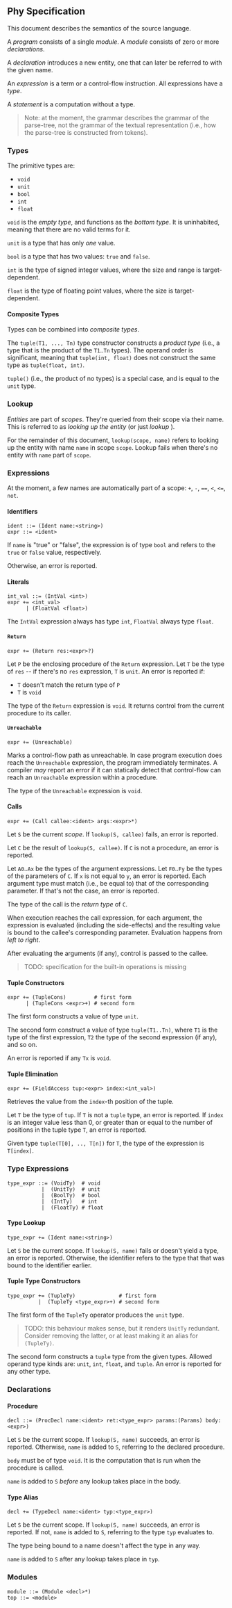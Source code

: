 ## Phy Specification

This document describes the semantics of the source language.

A *program* consists of a single *module*. A *module* consists of zero or more
*declarations*.

A *declaration* introduces a new entity, one that can later be referred to with
the given name.

An *expression* is a term or a control-flow instruction. All expressions have a
*type*.

A *statement* is a computation without a type.

> Note: at the moment, the grammar describes the grammar of the parse-tree,
> not the grammar of the textual representation (i.e., how the parse-tree is
> constructed from tokens).

### Types

The primitive types are:
* `void`
* `unit`
* `bool`
* `int`
* `float`

`void` is the *empty type*, and functions as the *bottom type*. It is
uninhabited, meaning that there are no valid terms for it.

`unit` is a type that has only *one* value.

`bool` is a type that has two values: `true` and `false`.

`int` is the type of signed integer values, where the size and range is target-
dependent.

`float` is the type of floating point values, where the size is target-
dependent.

#### Composite Types

Types can be combined into *composite types*.

The `tuple(T1, ..., Tn)` type constructor constructs a *product type* (i.e., a
type that is the product of the `T1`..`Tn` types). The operand order is
significant, meaning that `tuple(int, float)` does not construct the same type
as `tuple(float, int)`.

`tuple()` (i.e., the product of no types) is a special case, and is equal to
the `unit` type.

### Lookup

*Entities* are part of *scopes*. They're queried from their scope via their
name. This is referred to as *looking up the entity* (or just *lookup* ).

For the remainder of this document, `lookup(scope, name)` refers to looking up
the entity with name `name` in scope `scope`. Lookup fails when there's no
entity with `name` part of `scope`.

### Expressions

At the moment, a few names are automatically part of a scope: `+`, `-`, `==`,
`<`, `<=`, `not`.

#### Identifiers

```grammar
ident ::= (Ident name:<string>)
expr ::= <ident>
```

If `name` is "true" or "false", the expression is of type `bool` and refers to
the `true` or `false` value, respectively.

Otherwise, an error is reported.

#### Literals

```grammar
int_val ::= (IntVal <int>)
expr += <int_val>
      | (FloatVal <float>)
```

The `IntVal` expression always has type `int`, `FloatVal` always type `float`.

#### `Return`

```grammar
expr += (Return res:<expr>?)
```

Let `P` be the enclosing procedure of the `Return` expression. Let `T` be
the type of `res` -- if there's no `res` expression, `T` is `unit`. An error
is reported if:
* `T` doesn't match the return type of `P`
* `T` is `void`

The type of the `Return` expression is `void`. It returns control from the
current procedure to its caller.

#### `Unreachable`

```grammar
expr += (Unreachable)
```

Marks a control-flow path as unreachable. In case program execution does reach
the `Unreachable` expression, the program immediately terminates. A compiler
*may* report an error if it can statically detect that control-flow can reach
an `Unreachable` expression within a procedure.

The type of the `Unreachable` expression is `void`.

#### Calls

```grammar
expr += (Call callee:<ident> args:<expr>*)
```

Let `S` be the current *scope*. If `lookup(S, callee)` fails, an error is
reported.

Let `C` be the result of `lookup(S, callee)`. If `C` is not a procedure, an
error is reported.

Let `A0`..`Ax` be the types of the argument expressions. Let `F0`..`Fy` be
the types of the parameters of `C`. If `x` is not equal to `y`, an error is
reported. Each argument type must match (i.e., be equal to) that of the
corresponding parameter. If that's not the case, an error is reported.

The type of the call is the *return type* of `C`.

When execution reaches the call expression, for each argument, the expression
is evaluated (including the side-effects) and the resulting value is bound to
the callee's corresponding parameter. Evaluation happens from *left to right*.

After evaluating the arguments (if any), control is passed to the callee.

> TODO: specification for the built-in operations is missing

#### Tuple Constructors

```grammar
expr += (TupleCons)         # first form
      | (TupleCons <expr>+) # second form
```

The first form constructs a value of type `unit`.

The second form construct a value of type `tuple(T1..Tn)`, where `T1` is the
type of the first expression, `T2` the type of the second expression (if any),
and so on.

An error is reported if any `Tx` is `void`.

#### Tuple Elimination

```grammar
expr += (FieldAccess tup:<expr> index:<int_val>)
```

Retrieves the value from the `index`-th position of the tuple.

Let `T` be the type of `tup`. If `T` is not a `tuple` type, an error is
reported. If `index` is an integer value less than 0, or greater than or equal
to the number of positions in the tuple type `T`, an error is reported.

Given type `tuple(T[0], .., T[n])` for `T`, the type of the expression is
`T[index]`.

### Type Expressions

```grammar
type_expr ::= (VoidTy)  # void
           |  (UnitTy)  # unit
           |  (BoolTy)  # bool
           |  (IntTy)   # int
           |  (FloatTy) # float
```

#### Type Lookup

```grammar
type_expr += (Ident name:<string>)
```

Let `S` be the current scope. If `lookup(S, name)` fails or doesn't yield a
type, an error is reported. Otherwise, the identifier refers to the type that
that was bound to the identifier earlier.

#### Tuple Type Constructors

```grammar
type_expr += (TupleTy)              # first form
          |  (TupleTy <type_expr>+) # second form
```

The first form of the `TupleTy` operator produces the `unit` type.

> TODO: this behaviour makes sense, but it renders `UnitTy` redundant. Consider
> removing the latter, or at least making it an alias for `(TupleTy)`.

The second form constructs a `tuple` type from the given types. Allowed
operand type kinds are: `unit`, `int`, `float`, and `tuple`. An error is
reported for any other type.

### Declarations

#### Procedure

```grammar
decl ::= (ProcDecl name:<ident> ret:<type_expr> params:(Params) body:<expr>)
```

Let `S` be the current scope. If `lookup(S, name)` succeeds, an error is
reported. Otherwise, `name` is added to `S`, referring to the declared
procedure.

`body` must be of type `void`. It is the computation that is run when the
procedure is called.

`name` is added to `S` *before* any lookup takes place in the body.

#### Type Alias

```grammar
decl += (TypeDecl name:<ident> typ:<type_expr>)
```

Let `S` be the current scope. If `lookup(S, name)` succeeds, an error is
reported. If not, `name` is added to `S`, referring to the type `typ` evaluates
to.

The type being bound to a name doesn't affect the type in any way.

`name` is added to `S` after any lookup takes place in `typ`.

### Modules

```grammar
module ::= (Module <decl>*)
top ::= <module>
```
